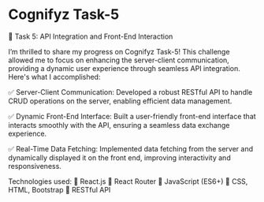 # Cognifyz Task-5

🚀 Task 5: API Integration and Front-End Interaction

I’m thrilled to share my progress on Cognifyz Task-5! This challenge allowed me to focus on enhancing the server-client communication, providing a dynamic user experience through seamless API integration. Here's what I accomplished:

✅ Server-Client Communication: Developed a robust RESTful API to handle CRUD operations on the server, enabling efficient data management.

✅ Dynamic Front-End Interface: Built a user-friendly front-end interface that interacts smoothly with the API, ensuring a seamless data exchange experience.

✅ Real-Time Data Fetching: Implemented data fetching from the server and dynamically displayed it on the front end, improving interactivity and responsiveness.

Technologies used: 🔹 React.js 🔹 React Router 🔹 JavaScript (ES6+) 🔹 CSS, HTML, Bootstrap 🔹 RESTful API






